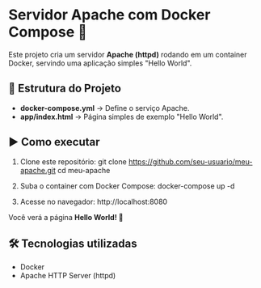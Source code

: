 # Servidor Apache com Docker Compose 🚀

Este projeto cria um servidor **Apache (httpd)** rodando em um container Docker, servindo uma aplicação simples "Hello World".

## 📂 Estrutura do Projeto
- **docker-compose.yml** → Define o serviço Apache.  
- **app/index.html** → Página simples de exemplo "Hello World".  

## ▶️ Como executar

1. Clone este repositório:
   git clone https://github.com/seu-usuario/meu-apache.git
   cd meu-apache

2. Suba o container com Docker Compose:
   docker-compose up -d

3. Acesse no navegador:
   http://localhost:8080

Você verá a página **Hello World! 🚀**

## 🛠️ Tecnologias utilizadas
- Docker
- Apache HTTP Server (httpd)
